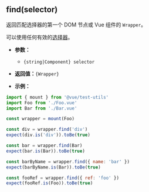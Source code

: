 ## find(selector)

返回匹配选择器的第一个 DOM 节点或 Vue 组件的 `Wrapper`。

可以使用任何有效的[选择器](../selectors.md)。

- **参数：**
  - `{string|Component} selector`

- **返回值：**`{Wrapper}`

- **示例：**

```js
import { mount } from '@vue/test-utils'
import Foo from './Foo.vue'
import Bar from './Bar.vue'

const wrapper = mount(Foo)

const div = wrapper.find('div')
expect(div.is('div')).toBe(true)

const bar = wrapper.find(Bar)
expect(bar.is(Bar)).toBe(true)

const barByName = wrapper.find({ name: 'bar' })
expect(barByName.is(Bar)).toBe(true)

const fooRef = wrapper.find({ ref: 'foo' })
expect(fooRef.is(Foo)).toBe(true)
```
